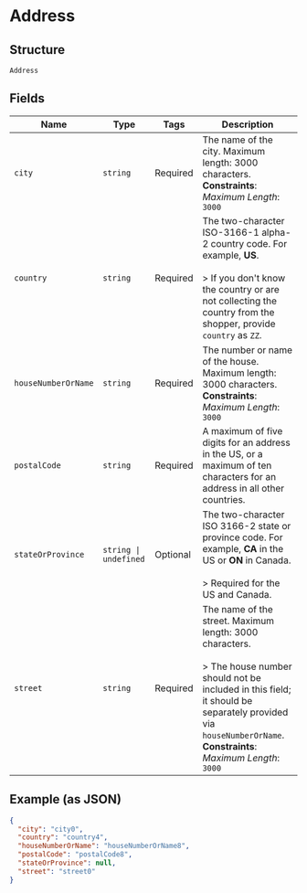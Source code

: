 
# Address

## Structure

`Address`

## Fields

| Name | Type | Tags | Description |
|  --- | --- | --- | --- |
| `city` | `string` | Required | The name of the city. Maximum length: 3000 characters.<br>**Constraints**: *Maximum Length*: `3000` |
| `country` | `string` | Required | The two-character ISO-3166-1 alpha-2 country code. For example, **US**.<br><br>> If you don't know the country or are not collecting the country from the shopper, provide `country` as `ZZ`. |
| `houseNumberOrName` | `string` | Required | The number or name of the house. Maximum length: 3000 characters.<br>**Constraints**: *Maximum Length*: `3000` |
| `postalCode` | `string` | Required | A maximum of five digits for an address in the US, or a maximum of ten characters for an address in all other countries. |
| `stateOrProvince` | `string \| undefined` | Optional | The two-character ISO 3166-2 state or province code. For example, **CA** in the US or **ON** in Canada.<br><br>> Required for the US and Canada. |
| `street` | `string` | Required | The name of the street. Maximum length: 3000 characters.<br><br>> The house number should not be included in this field; it should be separately provided via `houseNumberOrName`.<br>**Constraints**: *Maximum Length*: `3000` |

## Example (as JSON)

```json
{
  "city": "city0",
  "country": "country4",
  "houseNumberOrName": "houseNumberOrName8",
  "postalCode": "postalCode8",
  "stateOrProvince": null,
  "street": "street0"
}
```

